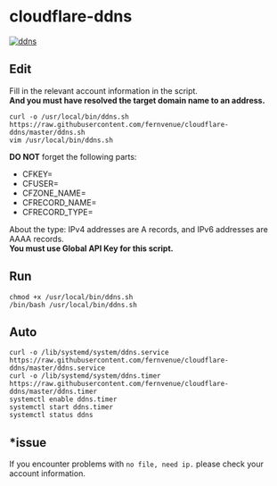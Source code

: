 # cloudflare-ddns
[![ddns](https://img.shields.io/badge/LICENSE-BSD3%20Clause%20Liscense-brightgreen?style=flat-square)](https://en.wikipedia.org/wiki/BSD_licenses#3-clause_license_(%22BSD_License_2.0%22,_%22Revised_BSD_License%22,_%22New_BSD_License%22,_or_%22Modified_BSD_License%22))

## Edit

Fill in the relevant account information in the script.<br>
**And you must have resolved the target domain name to an address.**

```
curl -o /usr/local/bin/ddns.sh https://raw.githubusercontent.com/fernvenue/cloudflare-ddns/master/ddns.sh
vim /usr/local/bin/ddns.sh
```

**DO NOT** forget the following parts:

* CFKEY=
* CFUSER=
* CFZONE_NAME=
* CFRECORD_NAME=
* CFRECORD_TYPE=

About the type: IPv4 addresses are A records, and IPv6 addresses are AAAA records.<br>
**You must use Global API Key for this script.**

## Run

```
chmod +x /usr/local/bin/ddns.sh
/bin/bash /usr/local/bin/ddns.sh
```

## Auto

```
curl -o /lib/systemd/system/ddns.service https://raw.githubusercontent.com/fernvenue/cloudflare-ddns/master/ddns.service
curl -o /lib/systemd/system/ddns.timer https://raw.githubusercontent.com/fernvenue/cloudflare-ddns/master/ddns.timer
systemctl enable ddns.timer
systemctl start ddns.timer
systemctl status ddns
```

## *issue

If you encounter problems with `no file, need ip.` please check your account information.
